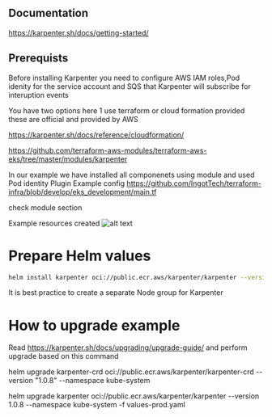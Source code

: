 ## Documentation
https://karpenter.sh/docs/getting-started/


## Prerequists 

Before installing Karpenter you need to configure AWS IAM roles,Pod idenity for the service account and SQS that Karpenter will subscribe for interuption events

You  have two options here 1 use terraform or cloud formation provided these are official and provided by AWS

https://karpenter.sh/docs/reference/cloudformation/

https://github.com/terraform-aws-modules/terraform-aws-eks/tree/master/modules/karpenter

In our example we have installed all componenets using module and used Pod identity Plugin
Example config https://github.com/IngotTech/terraform-infra/blob/develop/eks_development/main.tf

check module section

Example resources created
![alt text](image.png)

# Prepare Helm values
```bash
helm install karpenter oci://public.ecr.aws/karpenter/karpenter --version 0.37.0  --namespace kube-system -f values.yaml
```
It is best practice to create a separate Node group  for Karpenter

 

# How to upgrade example


Read https://karpenter.sh/docs/upgrading/upgrade-guide/ and perform upgrade based on this command


helm upgrade karpenter-crd oci://public.ecr.aws/karpenter/karpenter-crd --version "1.0.8" --namespace kube-system


helm upgrade karpenter oci://public.ecr.aws/karpenter/karpenter --version 1.0.8  --namespace kube-system -f values-prod.yaml 
